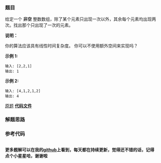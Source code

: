 ### 题目
给定一个 **非空** 整数数组，除了某个元素只出现一次以外，其余每个元素均出现两次。找出那个只出现了一次的元素。

**说明：**

你的算法应该具有线性时间复杂度。 你可以不使用额外空间来实现吗？

**示例 1:**

    
    
    输入: [2,2,1]
    输出: 1
    

**示例  2:**

    
    
    输入: [4,1,2,1,2]
    输出: 4

[原题](https://leetcode-cn.com/problems/single-number/)    **[代码文件]()**


### 解题思路




### 参考代码

```go


```




**更多题解可以在我的[github](https://github.com/LZH139/leetcode_Go)上看到，每天都在持续更新，觉得还不错的话，记得点个小星星哈，谢谢啦**

